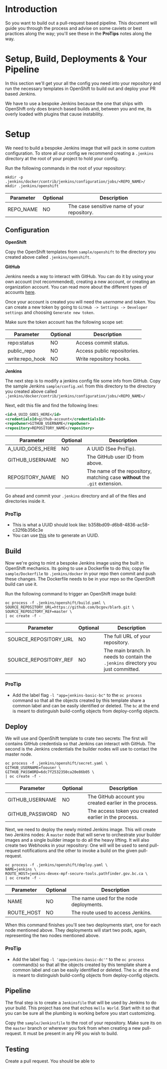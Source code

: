 # Introduction

So you want to build out a pull-request based pipeline. This document will guide you through the process and advise on some caviets or best practices along the way; you'll see these in the **ProTips** notes along the way.

# Setup, Build, Deployments & Your Pipeline

In this section we'll get your all the config you need into your repository and run the necessary templates in OpenShift to build out and deploy your PR based Jenkins.

We have to use a bespoke Jenkins because the one that ships with OpenShift only does branch based builds and, between you and me, its overly loaded with plugins that cause instability. 

# Setup

We need to build a bespoke Jenkins image that will pack in some custom configuration. To store all our config we recommend creating a `.jenkins` directory at the root of your project to hold your config.

Run the following commands in the root of your repository:

```console
mkdir -p .jenkins/docker/contrib/jenkins/configuration/jobs/<REPO_NAME>/
mkdir .jenkins/openshift
```

| Parameter    | Optional | Description                       |
| ------------ | -------- | --------------------------------- |
| REPO_NAME    | NO       | The case sensitive name of your repository. |

## Configuration

**OpenShift**

Copy the OpenShift templates from `sample/openshift` to the directory you created above called `.jenkins/openshift`.

**GitHub**

Jenkins needs a way to interact with GitHub. You can do it by using your own account (not recommended), creating a new account, or creating an organization account. You can read more about the different types of accounts [here](https://help.github.com/en/articles/differences-between-user-and-organization-accounts).

Once your account is created you will need the *username* and *token*. You can create a new token by going to `GitHub -> Settings -> Developer settings` and choosing `Generate new token`.

Make sure the token account has the following scope set:

| Parameter    | Optional | Description                       |
| ------------ | -------- | --------------------------------- |
| repo:status      | NO   | Access commit status. |
| public_repo      | NO   | Access public repositories. |
| write:repo_hook  | NO   | Write repository hooks. |


**Jenkins**

The next step is to modify a jenkins config file some info from GitHub. Copy the sample Jenkins `sample/config.xml` from this directory to the directory you created above called `.jenkins/docker/contrib/jenkins/configuration/jobs/<REPO_NAME>/`

Next, edit this file and find the following lines:

```xml
<id>A_UUID_GOES_HERE</id>
<credentialsId>github-account</credentialsId>
<repoOwner>GITHUB_USERNAME</repoOwner>
<repository>REPOSITORY_NAME</repository>
```

| Parameter         | Optional | Description                       |
| ----------------- | -------- | --------------------------------- |
| A_UUID_GOES_HERE  | NO       | A UUID (See ProTip). |
| GITHUB_USERNAME   | NO       | The GitHub user ID from above. |
| REPOSITORY_NAME   | NO       | The name of the repository, matching case **without** the `.git` extension. |

Go ahead and commit your `.jenkins` directory and all of the files and directories inside it.

### ProTip

* This is what a UUID should look like: b358bd09-d6b8-4836-ac58-c32f6b356c3e 
* You can use [this](https://www.uuidgenerator.net/) site to generate an UUID.

## Build

Now we're going to mint a bespoke Jenkins image using the built in OpenShift mechanics. Its going to use a Dockerfile to do this; copy file `sample/Dockerfile` to `.jenkins/docker` in your repo then commit and push these changes. The Dockerfile needs to be in your repo so the OpenShift build can use it.

Run the following command to trigger an OpenShift image build:

```console
oc process -f .jenkins/openshift/build.yaml \
SOURCE_REPOSITORY_URL=https://github.com/bcgov/blarb.git \
SOURCE_REPOSITORY_REF=master \
| oc create -f -
```

| Parameter              | Optional | Description                       |
| ---------------------- | -------- | --------------------------------- |
| SOURCE_REPOSITORY_URL  | NO       | The full URL of your repository. |
| SOURCE_REPOSITORY_REF  | NO       | The main branch. In needs to contain the `.jenkins` directory you just committed. |


### ProTip

* Add the label flag `-l "app=jenkins-basic-bc"` to the `oc process` command so that all the objects created by this template share a common label and can be easily identified or deleted. The `bc` at the end is meant to distinguish build-config objects from deploy-config objects.


## Deploy

We will use and OpenShift template to crate two secrets: The first will contains GitHub credentisla so that Jenkins can interact with GitHub. The second is the Jenkins credentials the builder nodes will use to contact the master node.

```
oc process -f .jenkins/openshift/secret.yaml \
GITHUB_USERNAME=foouser \
GITHUB_PASSWORD=6dc7f2532350ca20e86b05 \
| oc create -f -
 ```

| Parameter        | Optional | Description                       |
| ---------------- | -------- | --------------------------------- |
| GITHUB_USERNAME  | NO       | The GitHub account you created earlier in the process. |
| GITHUB_PASSWORD  | NO       | The access token you created earlier in the process. |


Next, we need to deploy the newly minted Jenkins image. This will create two Jenkins nodes: A `master` node that will serve to orchestrate your builder images and a single builder image to do all the heavy lifting. It will also create two Webhooks in your repository: One will will be used to send pull-request notifications and the other to invoke a build on the given pull-request.

```console
oc process -f .jenkins/openshift/deploy.yaml \
NAME=jenkins \
ROUTE_HOST=jenkins-devex-mpf-secure-tools.pathfinder.gov.bc.ca \
| oc create -f -
```

| Parameter   | Optional | Description                       |
| ----------- | -------- | --------------------------------- |
| NAME        | NO       | The name used for the node deployments. |
| ROUTE_HOST  | NO       | The route used to access Jenkins. |

When this command finishes you'll see two deployments start, one for each node mentioned above. They deployments will start two pods, again, representing the two nodes mentioned above.

### ProTip

* Add the label flag `-l 'app=jenkins-basic-dc'"` to the `oc process` command(s) so that all the objects created by this template share a common label and can be easily identified or deleted. The `bc` at the end is meant to distinguish build-config objects from deploy-config objects.

## Pipeline

The final step is to create a `Jenkinsfile` that will be used by Jenkins to do your build. This project has one that echos `Hello World`. Start with it so that you can be sure all the plumbing is working before you start customizing.

Copy the `sample/Jenkinsfile` to the root of your repository. Make sure its on the `master` branch or wherever you fork from when creating a new pull-request. It must be present in any PR you wish to build.

## Testing

Create a pull request. You should be able to 


